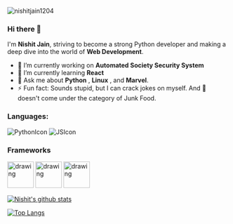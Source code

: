 <p align="left"> <img src="https://komarev.com/ghpvc/?username=nishitjain1204&label=Profile%20views&color=0989aa&style=flat-square" alt="nishitjain1204" /> </p>

### Hi there 👋 

I'm **Nishit Jain**, striving to become a strong Python developer and making a deep dive into the world of **Web Development**. 

- 🔭 I’m currently working on **Automated Society Security System**
- 🌱 I’m currently learning **React**
- 💬 Ask me about **Python** , **Linux** , and **Marvel**.
- ⚡ Fun fact: Sounds stupid, but I can crack jokes on myself. And :pizza: doesn't come under the category of Junk Food.

### Languages:

![PythonIcon](https://img.icons8.com/color/48/000000/python.png) 
![JSIcon](https://img.icons8.com/color/48/000000/javascript.png)

### Frameworks

<img src="https://external-content.duckduckgo.com/iu/?u=https%3A%2F%2Fhackademiq.hussiancollege.edu%2Fwp-content%2Fuploads%2F2017%2F08%2Fflask_logo1.png&f=1&nofb=1" alt="drawing" width="60"/>       <img src="https://external-content.duckduckgo.com/iu/?u=https%3A%2F%2Fjohn-bagiliko.github.io%2Fimages%2Flogos%2Fdjango.png&f=1&nofb=1" alt="drawing" width="60"/>       <img src="https://external-content.duckduckgo.com/iu/?u=https%3A%2F%2Fclipground.com%2Fimages%2Freact-logo-png-7.png&f=1&nofb=1" alt="drawing" width="60"/>

[![Nishit's github stats](https://github-readme-stats.vercel.app/api?username=nishitjain1204&theme=radical&show_icons=true)](https://github.com/anuraghazra/github-readme-stats) 

[![Top Langs](https://github-readme-stats.vercel.app/api/top-langs/?username=nishitjain1204&theme=radical&layout=compact)](https://github.com/anuraghazra/github-readme-stats)


